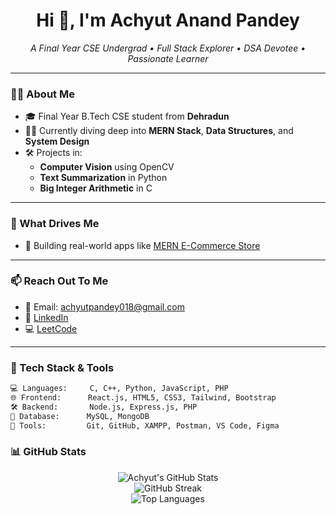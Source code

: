 <h1 align="center">Hi 👋, I'm Achyut Anand Pandey</h1>
<p align="center">
  <em>A Final Year CSE Undergrad • Full Stack Explorer • DSA Devotee • Passionate Learner</em>
</p>

---

### 🧑‍💻 About Me
- 🎓 Final Year B.Tech CSE student from **Dehradun**
- 👨‍💻 Currently diving deep into **MERN Stack**, **Data Structures**, and **System Design**
- 🛠️ Projects in:
  - **Computer Vision** using OpenCV
  - **Text Summarization** in Python
  - **Big Integer Arithmetic** in C

---

### 🧩 What Drives Me
- 🛒 Building real-world apps like [MERN E-Commerce Store](https://github.com/roguefreaks/mern-ecommerce-store)
---

### 📫 Reach Out To Me
- 📧 Email: achyutpandey018@gmail.com
- 🔗 [LinkedIn](https://www.linkedin.com/in/achyut-pandey-02848032b)
- 💻 [LeetCode](https://leetcode.com/u/roguefreak/)

---

### 🧠 Tech Stack & Tools

```bash
💻 Languages:     C, C++, Python, JavaScript, PHP
🌐 Frontend:      React.js, HTML5, CSS3, Tailwind, Bootstrap
🛠 Backend:       Node.js, Express.js, PHP
🧱 Database:      MySQL, MongoDB
🧪 Tools:         Git, GitHub, XAMPP, Postman, VS Code, Figma
```
### 📊 GitHub Stats
<p align="center">
  <img src="https://github-readme-stats.vercel.app/api?username=roguefreaks&show_icons=true&theme=github_dark" alt="Achyut's GitHub Stats" />
  <br/>
  <img src="https://github-readme-streak-stats.herokuapp.com?user=roguefreaks&theme=github-dark&date_format=M%20j%5B%2C%20Y%5D" alt="GitHub Streak" />
  <br/>
  <img src="https://github-readme-stats.vercel.app/api/top-langs/?username=roguefreaks&layout=compact&theme=github_dark" alt="Top Languages" />
</p>

